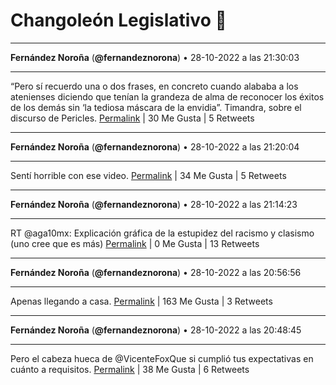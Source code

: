 # Changoleón Legislativo 🙈
*****
**Fernández Noroña** (**@fernandeznorona**) • 28-10-2022 a las 21:30:03
*****
“Pero sí recuerdo una o dos frases, en concreto cuando alababa a los atenienses diciendo que tenían la grandeza de alma de reconocer los éxitos de los demás sin ‘la tediosa máscara de la envidia”. Timandra, sobre el discurso de Pericles.
[Permalink](https://twitter.com/fernandeznorona/status/1586228851851395073) | 30 Me Gusta | 5 Retweets
*****
**Fernández Noroña** (**@fernandeznorona**) • 28-10-2022 a las 21:20:04
*****
Sentí horrible con ese video.
[Permalink](https://twitter.com/fernandeznorona/status/1586226340432207873) | 34 Me Gusta | 5 Retweets
*****
**Fernández Noroña** (**@fernandeznorona**) • 28-10-2022 a las 21:14:23
*****
RT @aga10mx: Explicación gráfica de la estupidez del racismo y clasismo (uno cree que es más)
[Permalink](https://twitter.com/fernandeznorona/status/1586224907788070912) | 0 Me Gusta | 13 Retweets
*****
**Fernández Noroña** (**@fernandeznorona**) • 28-10-2022 a las 20:56:56
*****
Apenas llegando a casa.
[Permalink](https://twitter.com/fernandeznorona/status/1586220516246814720) | 163 Me Gusta | 3 Retweets
*****
**Fernández Noroña** (**@fernandeznorona**) • 28-10-2022 a las 20:48:45
*****
Pero el cabeza hueca de @VicenteFoxQue si cumplió tus expectativas en cuánto a requisitos.
[Permalink](https://twitter.com/fernandeznorona/status/1586218457930272769) | 38 Me Gusta | 6 Retweets